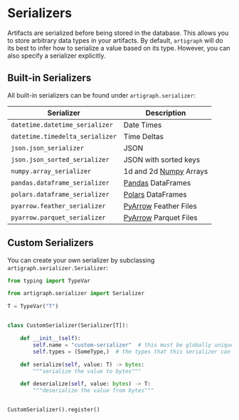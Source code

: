 # Serializers

Artifacts are serialized before being stored in the database. This allows you to store
arbitrary data types in your artifacts. By default, `artigraph` will do its best to
infer how to serialize a value based on its type. However, you can also specify a
serializer explicitly.

## Built-in Serializers

All built-in serializers can be found under `artigraph.serializer`:

| Serializer                      | Description                                                              |
| ------------------------------- | ------------------------------------------------------------------------ |
| `datetime.datetime_serializer`  | Date Times                                                               |
| `datetime.timedelta_serializer` | Time Deltas                                                              |
| `json.json_serializer`          | JSON                                                                     |
| `json.json_sorted_serializer`   | JSON with sorted keys                                                    |
| `numpy.array_serializer`        | 1d and 2d [Numpy](https://numpy.org/) Arrays                             |
| `pandas.dataframe_serializer`   | [Pandas](https://pandas.pydata.org/) DataFrames                          |
| `polars.dataframe_serializer`   | [Polars](https://pola-rs.github.io/) DataFrames                          |
| `pyarrow.feather_serializer`    | [PyArrow](https://arrow.apache.org/docs/python/index.html) Feather Files |
| `pyarrow.parquet_serializer`    | [PyArrow](https://arrow.apache.org/docs/python/index.html) Parquet Files |

## Custom Serializers

You can create your own serializer by subclassing `artigraph.serializer.Serializer`:

```python
from typing import TypeVar

from artigraph.serializer import Serializer

T = TypeVar("T")


class CustomSerializer(Serializer[T]):

    def __init__(self):
        self.name = "custom-serializer"  # this must be globally unique and stable across versions
        self.types = (SomeType,)  # the types that this serializer can handle

    def serialize(self, value: T) -> bytes:
        """serialize the value to bytes"""

    def deserialize(self, value: bytes) -> T:
        """deserialize the value from bytes"""


CustomSerializer().register()
```
